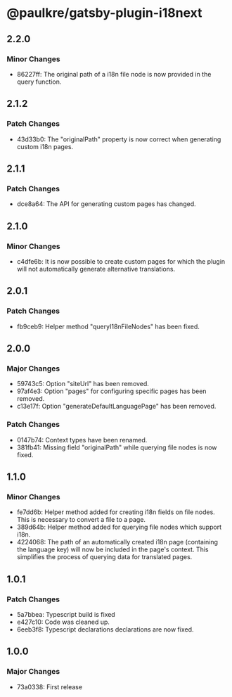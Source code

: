 # @paulkre/gatsby-plugin-i18next

## 2.2.0

### Minor Changes

- 86227ff: The original path of a i18n file node is now provided in the query function.

## 2.1.2

### Patch Changes

- 43d33b0: The "originalPath" property is now correct when generating custom i18n pages.

## 2.1.1

### Patch Changes

- dce8a64: The API for generating custom pages has changed.

## 2.1.0

### Minor Changes

- c4dfe6b: It is now possible to create custom pages for which the plugin will not automatically generate alternative translations.

## 2.0.1

### Patch Changes

- fb9ceb9: Helper method "queryI18nFileNodes" has been fixed.

## 2.0.0

### Major Changes

- 59743c5: Option "siteUrl" has been removed.
- 97af4e3: Option "pages" for configuring specific pages has been removed.
- c13e17f: Option "generateDefaultLanguagePage" has been removed.

### Patch Changes

- 0147b74: Context types have been renamed.
- 381fb41: Missing field "originalPath" while querying file nodes is now fixed.

## 1.1.0

### Minor Changes

- fe7dd6b: Helper method added for creating i18n fields on file nodes. This is necessary to convert a file to a page.
- 389d64b: Helper method added for querying file nodes which support i18n.
- 4224068: The path of an automatically created i18n page (containing the language key) will now be included in the page's context. This simplifies the process of querying data for translated pages.

## 1.0.1

### Patch Changes

- 5a7bbea: Typescript build is fixed
- e427c10: Code was cleaned up.
- 6eeb3f8: Typescript declarations declarations are now fixed.

## 1.0.0

### Major Changes

- 73a0338: First release
